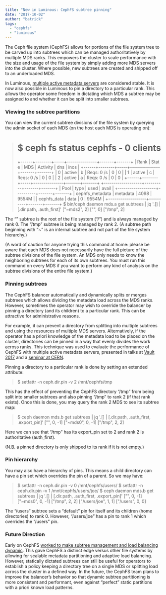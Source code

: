 ```yaml
---
title: "New in Luminous: CephFS subtree pinning"
date: "2017-10-02"
author: "batrick"
tags: 
  - "cephfs"
  - "luminous"
---
```


The Ceph file system (CephFS) allows for portions of the file system tree to be carved up into subtrees which can be managed authoritatively by multiple MDS ranks. This empowers the cluster to scale performance with the size and usage of the file system by simply adding more MDS servers into the cluster. Where possible, new subtrees are created and shipped off to an underloaded MDS.

In Luminous, [multiple active metadata servers](http://ceph.com/community/new-luminous-multiple-active-metadata-servers-cephfs/) are considered stable. It is now also possible in Luminous to pin a directory to a particular rank. This allows the operator some freedom in dictating which MDS a subtree may be assigned to and whether it can be split into smaller subtrees.

### Viewing the subtree partitions

You can view the current subtree divisions of the file system by querying the admin socket of each MDS (on the host each MDS is operating on):

> $ ceph fs status
> cephfs - 0 clients
> ========
> +------+--------+-----+---------------+-------+-------+
> | Rank | Stat e | MDS | Activity      | dns   | inos  |
> +------+--------+-----+---------------+-------+-------+
> | 0    | active | b   | Reqs: 0 /s    |     0 |     0 |
> | 1    | active | c   | Reqs: 0 /s    |     0 |     0 |
> | 2    | active | a   | Reqs: 0 /s    |     0 |     0 |
> +------+--------+-----+---------------+-------+-------+
> +-------------------+----------+-------+-------+
> | Pool              | type     | used  | avail |
> +-------------------+----------+-------+-------+
> | cephfs\_metadata   | metadata |  4098 | 9554M |
> | cephfs\_data       | data     |     0 | 9554M |
> +-------------------+----------+-------+-------+
> $ bin/ceph daemon mds.a get subtrees | jq '.\[\] | \[.dir.path, .auth\_first\]'
> \["~mds2", 2\]
> \["", 0\]
> \["/tmp", 2\]

The “” subtree is the root of the file system (“/”) and is always managed by rank 0. The “/tmp” subtree is being managed by rank 2. (A subtree path beginning with “~” is an internal subtree and not part of the file system hierarchy.)

(A word of caution for anyone trying this command at home: please be aware that each MDS does not necessarily have the full picture of the subtree divisions of the file system. An MDS only needs to know the neighboring subtrees for each of its own subtrees. You must run this command on every MDS if you want to perform any kind of analysis on the subtree divisions of the entire file system.)

### Pinning subtrees

The CephFS balancer automatically and dynamically splits or merges subtrees which allows dividing the metadata load across the MDS ranks. However, sometimes the operator may wish to override the balancer by pinning a directory (and its children) to a particular rank. This can be attractive for administrative reasons.

For example, it can prevent a directory from splitting into multiple subtrees and using the resources of multiple MDS servers. Alternatively, if the operator has a priori knowledge of the metadata load to be placed on the cluster, directories can be pinned in a way that evenly divides the work across ranks. This technique was used to evaluate the performance of CephFS with multiple active metadata servers, presented in talks at [Vault 2017](https://vault2017.sched.com/event/9WQp/large-scale-stability-and-performance-of-the-ceph-file-system-patrick-donnelly-red-hat) and a [seminar at CERN](https://indico.cern.ch/event/644915/).

Pinning a directory to a particular rank is done by setting an extended attribute:

> $ setfattr -n ceph.dir.pin -v 2 /mnt/cephfs/tmp

This has the effect of preventing the CephFS directory “/tmp” from being split into smaller subtrees and also pinning “/tmp” to rank 2 (if that rank exists). Once this is done, you may query the rank 2 MDS to see its subtree map:

> $ ceph daemon mds.b get subtrees | jq '.\[\] | \[.dir.path, .auth\_first, .export\_pin\]'
> \["", 0, -1\]
> \["~mds0", 0, -1\]
> \["/tmp", 2, 2\]

Here we can see that “/tmp” has its export\_pin set to 2 and rank 2 is authoritative (auth\_first).

(N.B. a pinned directory is only shipped to its rank if it is not empty.)

### Pin hierarchy

You may also have a hierarchy of pins. This means a child directory can have a pin set which overrides the pin of a parent. So we may have:

> $ setfattr -n ceph.dir.pin -v 0 /mnt/cephfs/users/
> $ setfattr -n ceph.dir.pin -v 1 /mnt/cephfs/users/joe/
> $ ceph daemon mds.b get subtrees | jq '.\[\] | \[.dir.path, .auth\_first, .export\_pin\]'
> \["", 0, -1\]
> \["~mds0", 0, -1\]
> \["/tmp", 2, 2\]
> \["/users/joe", 1, 1\]
> \["/users", 0, 0\]

The “/users” subtree sets a “default” pin for itself and its children (home directories) to rank 0. However, “/users/joe” has a pin to rank 1 which overrides the “/users” pin.

### Future Direction

Early on CephFS [worked to make subtree management and load balancing dynamic](https://dl.acm.org/citation.cfm?id=1049948). This gave CephFS a distinct edge versus other file systems by allowing for scalable metadata partitioning and adaptive load balancing. However, statically dictated subtrees can still be useful for operators to establish a policy keeping a directory tree on a single MDS or splitting load across the cluster in a defined way. In the future, the CephFS team plans to improve the balancer’s behavior so that dynamic subtree partitioning is more consistent and performant, even against “perfect” static partitions with a priori known load patterns.
